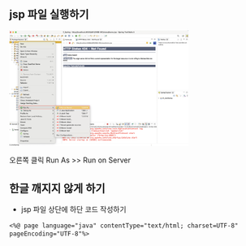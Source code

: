 ## jsp 파일 실행하기

<img src="https://github.com/hyeah0/SmartWeb_Contents_WebApplication_developer_class/blob/main/5_web/06_Spring/00_img/SpringMakeProject/howRunJSP.png" width="70%">
<p>오른쪽 클릭 Run As >> Run on Server</p>

## 한글 깨지지 않게 하기

- jsp 파일 상단에 하단 코드 작성하기

```
<%@ page language="java" contentType="text/html; charset=UTF-8" pageEncoding="UTF-8"%>
```
